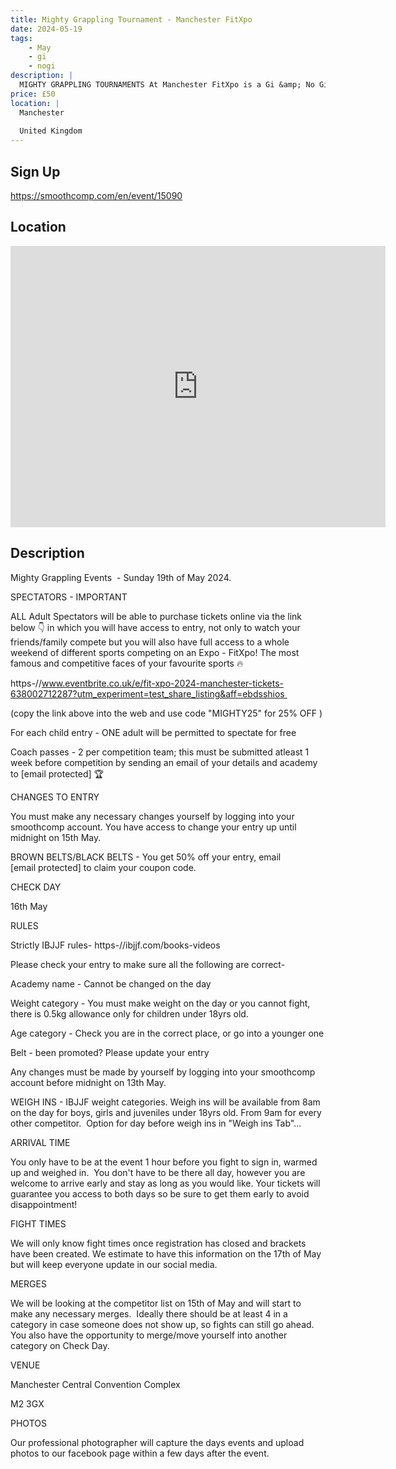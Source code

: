 ```yaml
---
title: Mighty Grappling Tournament - Manchester FitXpo
date: 2024-05-19
tags:
    - May
    - gi 
    - nogi 
description: |
  MIGHTY GRAPPLING TOURNAMENTS At Manchester FitXpo is a Gi &amp; No Gi Expo event
price: £50
location: |
  Manchester
  
  United Kingdom
---
```

## Sign Up
https://smoothcomp.com/en/event/15090

## Location
<iframe src="https://www.google.com/maps/embed?pb=!1m18!1m12!1m3!1d12345.6789!2d-2.2468838!3d53.4773572!2m3!1f0!2f0!3f0!3m2!1i1024!2i768!4f13.1!3m3!1m2!1s0x0%3A0x0!2z53.4773572!5e0!3m2!1sen!2sus!4v1234567890" width="600" height="450" style="border:0;" allowfullscreen="" loading="lazy"></iframe>

## Description
Mighty Grappling Events  - Sunday 19th of May 2024.


SPECTATORS - IMPORTANT


ALL Adult Spectators will be able to purchase tickets online via the link below 👇 in which you will have access to entry, not only to watch your friends/family compete but you will also have full access to a whole weekend of different sports competing on an Expo - FitXpo! The most famous and competitive faces of your favourite sports 🔥 


https-//www.eventbrite.co.uk/e/fit-xpo-2024-manchester-tickets-638002712287?utm_experiment=test_share_listing&aff=ebdsshios 


(copy the link above into the web and use code "MIGHTY25" for 25% OFF )


For each child entry - ONE adult will be permitted to spectate for free


Coach passes - 2 per competition team; this must be submitted atleast 1 week before competition by sending an email of your details and academy to [email protected] 🏆


CHANGES TO ENTRY


You must make any necessary changes yourself by logging into your smoothcomp account. You have access to change your entry up until midnight on 15th May.


BROWN BELTS/BLACK BELTS - You get 50% off your entry, email [email protected] to claim your coupon code. 


CHECK DAY 


16th May


RULES 


Strictly IBJJF rules- https-//ibjjf.com/books-videos


Please check your entry to make sure all the following are correct-


Academy name - Cannot be changed on the day


Weight category - You must make weight on the day or you cannot fight, there is 0.5kg allowance only for children under 18yrs old. 


Age category - Check you are in the correct place, or go into a younger one


Belt - been promoted? Please update your entry


Any changes must be made by yourself by logging into your smoothcomp account before midnight on 13th May.


WEIGH INS - IBJJF weight categories. Weigh ins will be available from 8am on the day for boys, girls and juveniles under 18yrs old. From 9am for every other competitor.  Option for day before weigh ins in "Weigh ins Tab"...


ARRIVAL TIME


You only have to be at the event 1 hour before you fight to sign in, warmed up and weighed in.  You don't have to be there all day, however you are welcome to arrive early and stay as long as you would like. Your tickets will guarantee you access to both days so be sure to get them early to avoid disappointment!


FIGHT TIMES


We will only know fight times once registration has closed and brackets have been created. We estimate to have this information on the 17th of May but will keep everyone update in our social media.


MERGES


We will be looking at the competitor list on 15th of May and will start to make any necessary merges.  Ideally there should be at least 4 in a category in case someone does not show up, so fights can still go ahead. You also have the opportunity to merge/move yourself into another category on Check Day.


VENUE


Manchester Central Convention Complex


M2 3GX


PHOTOS


Our professional photographer will capture the days events and upload photos to our facebook page within a few days after the event.